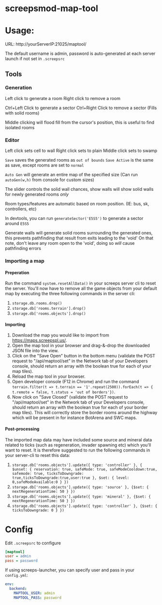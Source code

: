 # screepsmod-map-tool

# Usage: 

URL: http://yourServerIP:21025/maptool/ 

The default username is admin,
password is auto-generated at each server launch if not set in `.screepsrc`

## Tools

### Generation

Left click to generate a room
Right click to remove a room

Ctrl+Left Click to generate a sector
Ctrl+Right Click to remove a sector (Fills with solid rooms)

Middle clicking will flood fill from the cursor's position, 
this is useful to find isolated rooms

### Editor

Left click sets cell to wall
Right click sets to plain
Middle click sets to swamp


`Save` saves the generated rooms as `out of bounds`
`Save Active` is the same as save, except rooms are set to `normal`

`Auto Gen` will generate an entire map of the specified size (Can run `autoGen(w,h)` from console for custom sizes)

The slider controls the solid wall chances, show walls will show solid walls for 
newly generated rooms _only_

Room types/features are automatic based on room position. (IE: bus, sk, controllers, etc)

In devtools, you can run `generateSector('E5S5')` to generate a sector around `E5S5`

Generate walls will generate solid rooms surrounding the generated ones, this prevents pathfinding that result from exits leading to the 'void'
On that note, don't leave any room open to the 'void', doing so _will_ cause pathfinding errors

### Importing a map

#### Preperation
Run the command `system.resetAllData()` in your screeps server cli to reset the server.
You'll now have to remove all the game objects from your default map by executing the three following commands in the server cli:
1. `storage.db.rooms.drop()`
2. `storage.db['rooms.terrain'].drop()`
3. `storage.db['rooms.objects'].drop()`

#### Importing
1. Download the map you would like to import from https://maps.screepspl.us/.
2. Open the map tool in your browser and drag-&-drop the downloaded JSON file into the view.
3. Click on the "Save Open" button in the bottom menu (validate the POST request to "/api/maptool/set" in the Network tab of your Developers console, should return an array with the boolean true for each of your map tiles).
4. Reload the map tool in your browser.
5. Open developer console (F12 in Chrome) and run the command `terrain.filter(t => t.terrain == '1'.repeat(2500)).forEach(t => { t.remote = false, t.status = 'out of borders'})`.
6. Now click on "Save Closed" (validate the POST request to "/api/maptool/set" in the Network tab of your Developers console, should return an array with the boolean true for each of your border map tiles). This will correctly store the border rooms around the highway which will be present in for instance BotArena and SWC maps.

#### Post-processing
The imported map data may have included some source and mineral data related to ticks (such as regeneration, invader spawning etc) which you'll want to reset. It is therefore suggested to run the following commands in your server-cli to reset this data:
1. `storage.db['rooms.objects'].update({ type: 'controller' }, { $unset: { reservation: true, safeMode: true, safeModeCooldown:true, safemode: true, ticksToDowngrade: true,ticksToDowngrade:true,user:true }, $set: { level: 0,safeModeAvailable:0 } })`
2. `storage.db['rooms.objects'].update({ type: 'source' }, {$set: { nextRegenerationTime: 50 } })`
3. `storage.db['rooms.objects'].update({ type: 'mineral' }, {$set: { nextRegenerationTime: 50 } })`
4. `storage.db['rooms.objects'].update({ type: 'controller' }, {$set: { ticksToDowngrade: 0 } })`

# Config

Edit `.screepsrc` to configure

```ini
[maptool]
user = admin
pass = password
```

If using screeps-launcher, you can specify user and pass in your `config.yml`:
```yaml
env:
  backend:
    MAPTOOL_USER: admin
    MAPTOOL_PASS: password
```
